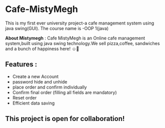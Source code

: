 # Cafe-MistyMegh
This is my first ever university project-a cafe management system using java swing(GUI). The course name is -OOP 1(java)

**About Mistymegh** : Cafe MistyMegh is an Online cafe management system,built using java swing technology.We sell pizza,coffee, sandwiches and a bunch of happiness here! ☺️🧡

## Features :
* Create a new Account
* password hide and unhide
* place order and confirm individually
* Confirm final order (filling all fields are mandatory)
* Reset order
* Efficient data saving

## This project is open for collaboration!

